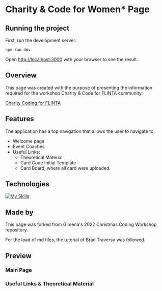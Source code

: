 # Charity & Code for Women* Page

## Running the project

First, run the development server:

```bash
npm run dev
```

Open [http://localhost:3000](http://localhost:3000) with your browser to see the result.

## Overview

This page was created with the purpose of presenting the information required for the workshop Charity & Code for FLINTA community.

[Charity Coding for FLINTA](https://charity-coding.vercel.app/)

## Features

The application has a top navigation that allows the user to navigate to:

-   Welcome page
-   Event Coaches
-   Useful Links:
    -   Theoretical Material
    -   Card Code Initial Template
    -   Card Board, where all card were uploaded.

## Technologies

[![My Skills](https://skillicons.dev/icons?i=ts,nextjs,css)](https://skillicons.dev)

## Made by

This page was forked from Gimena's 2022 Christmas Coding Workshop repository.

For the load of md files, the tutorial of Brad Traversy was followed.

## Preview

### Main Page


### Useful Links & Theoretical Material


